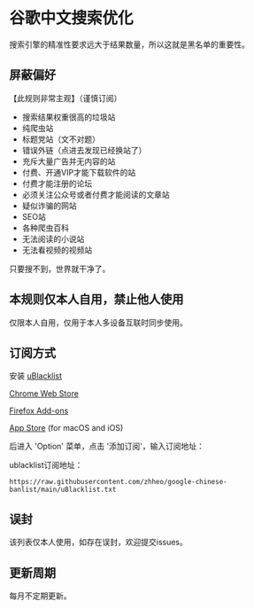 # 谷歌中文搜索优化

搜索引擎的精准性要求远大于结果数量，所以这就是黑名单的重要性。

## 屏蔽偏好

【此规则非常主观】（谨慎订阅）

- 搜索结果权重很高的垃圾站
- 纯爬虫站
- 标题党站（文不对题）
- 错误外链（点进去发现已经换站了）
- 充斥大量广告并无内容的站
- 付费、开通VIP才能下载软件的站
- 付费才能注册的论坛
- 必须关注公众号或者付费才能阅读的文章站
- 疑似诈骗的网站
- SEO站
- 各种爬虫百科
- 无法阅读的小说站
- 无法看视频的视频站

只要搜不到，世界就干净了。

## 本规则仅本人自用，禁止他人使用

仅限本人自用，仅用于本人多设备互联时同步使用。

## 订阅方式

安装 [uBlacklist](https://github.com/iorate/uBlacklist)

[Chrome Web Store](https://chrome.google.com/webstore/detail/ublacklist/pncfbmialoiaghdehhbnbhkkgmjanfhe)

[Firefox Add-ons](https://addons.mozilla.org/en-US/firefox/addon/ublacklist/)

[App Store](https://apps.apple.com/us/app/ublacklist-for-safari/id1547912640) (for macOS and iOS)

后进入 'Option' 菜单，点击 '添加订阅'，输入订阅地址：

ublacklist订阅地址：
```
https://raw.githubusercontent.com/zhheo/google-chinese-banlist/main/uBlacklist.txt
```

## 误封

该列表仅本人使用，如存在误封，欢迎提交issues。

## 更新周期

每月不定期更新。
